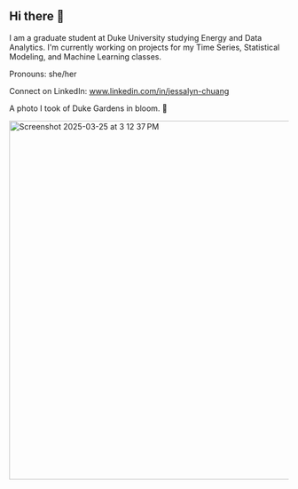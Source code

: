 ## Hi there 👋

I am a graduate student at Duke University studying Energy and Data Analytics. I'm currently working on projects for my Time Series, Statistical Modeling, and Machine Learning classes.

Pronouns: she/her

Connect on LinkedIn: www.linkedin.com/in/jessalyn-chuang

A photo I took of Duke Gardens in bloom. 🌸

<img width="647" alt="Screenshot 2025-03-25 at 3 12 37 PM" src="https://github.com/user-attachments/assets/513aa32a-2aa4-43de-82e4-434d475f1390" /> 

<!--
**jessalynlc/jessalynlc** is a ✨ _special_ ✨ repository because its `README.md` (this file) appears on your GitHub profile.

Here are some ideas to get you started:

- 🔭 I’m currently working on ...
- 🌱 I’m currently learning ...
- 👯 I’m looking to collaborate on ...
- 🤔 I’m looking for help with ...
- 💬 Ask me about ...
- 📫 How to reach me: ...
- 😄 Pronouns: ...
- ⚡ Fun fact: ...
-->
